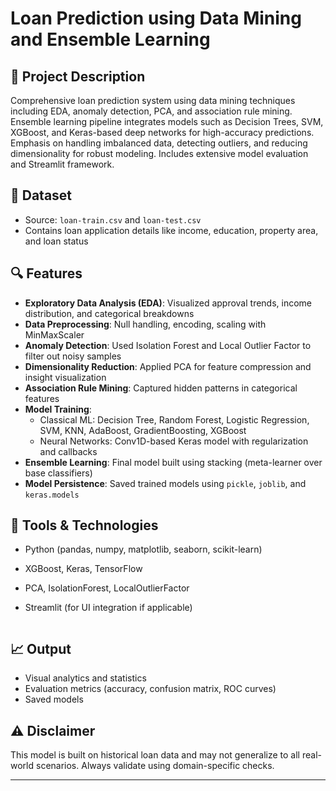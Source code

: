 # Loan Prediction using Data Mining and Ensemble Learning

## 📌 Project Description
Comprehensive loan prediction system using data mining techniques including EDA, anomaly detection, PCA, and association rule mining. Ensemble learning pipeline integrates models such as Decision Trees, SVM, XGBoost, and Keras-based deep networks for high-accuracy predictions. Emphasis on handling imbalanced data, detecting outliers, and reducing dimensionality for robust modeling. Includes extensive model evaluation and Streamlit framework.

## 🧾 Dataset
- Source: `loan-train.csv` and `loan-test.csv`
- Contains loan application details like income, education, property area, and loan status

## 🔍 Features
- **Exploratory Data Analysis (EDA)**: Visualized approval trends, income distribution, and categorical breakdowns
- **Data Preprocessing**: Null handling, encoding, scaling with MinMaxScaler
- **Anomaly Detection**: Used Isolation Forest and Local Outlier Factor to filter out noisy samples
- **Dimensionality Reduction**: Applied PCA for feature compression and insight visualization
- **Association Rule Mining**: Captured hidden patterns in categorical features
- **Model Training**:
  - Classical ML: Decision Tree, Random Forest, Logistic Regression, SVM, KNN, AdaBoost, GradientBoosting, XGBoost
  - Neural Networks: Conv1D-based Keras model with regularization and callbacks
- **Ensemble Learning**: Final model built using stacking (meta-learner over base classifiers)
- **Model Persistence**: Saved trained models using `pickle`, `joblib`, and `keras.models`

## 🧰 Tools & Technologies
- Python (pandas, numpy, matplotlib, seaborn, scikit-learn)
- XGBoost, Keras, TensorFlow
- PCA, IsolationForest, LocalOutlierFactor
- Streamlit (for UI integration if applicable)


    ```

## 📈 Output
- Visual analytics and statistics
- Evaluation metrics (accuracy, confusion matrix, ROC curves)
- Saved models

## ⚠️ Disclaimer
This model is built on historical loan data and may not generalize to all real-world scenarios. Always validate using domain-specific checks.

---

